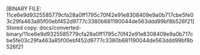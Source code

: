 [BINARY FILE: 11ce6e9d9325585779cfa28a0ff1795c70f42e91e8308409e9a0b717cbe5fe03c29fa463a85f00ebf452d9777c3380b681190044de563ddd99bf8b526f21]
Stored copy: docs/converted-binary/11ce6e9d9325585779cfa28a0ff1795c70f42e91e8308409e9a0b717cbe5fe03c29fa463a85f00ebf452d9777c3380b681190044de563ddd99bf8b526f21
